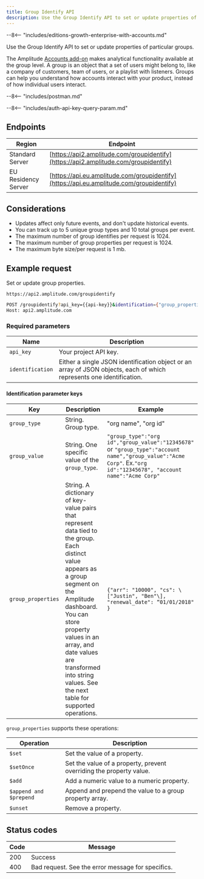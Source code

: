 ```yaml
---
title: Group Identify API
description: Use the Group Identify API to set or update properties of particular groups.
---
```


--8<-- "includes/editions-growth-enterprise-with-accounts.md"

Use the Group Identify API to set or update properties of particular groups.

The Amplitude [Accounts add-on](https://help.amplitude.com/hc/en-us/articles/115001765532-Accounts) makes analytical functionality available at the group level. A group is an object that a set of users might belong to, like a company of customers, team of users, or a playlist with listeners. Groups can help you understand how accounts interact with your product, instead of how individual users interact.

--8<-- "includes/postman.md"

--8<-- "includes/auth-api-key-query-param.md"

## Endpoints

| Region | Endpoint |
| --- | --- |
| Standard Server | [https://api2.amplitude.com/groupidentify](https://api2.amplitude.com/groupidentify) |
| EU Residency Server | [https://api.eu.amplitude.com/groupidentify](https://api.eu.amplitude.com/groupidentify) |

## Considerations

- Updates affect only future events, and don't update historical events.
- You can track up to 5 unique group types and 10 total groups per event.
- The maximum number of group identifies per request is 1024.
- The maximum number of group properties per request is 1024.
- The maximum byte size/per request is 1 mb.

## Example request

Set or update group properties.

`https://api2.amplitude.com/groupidentify`

```bash
POST /groupidentify?api_key={{api-key}}&identification={"group_properties":{"org csm":"Lucas","org plan":"Enterprise","org owner":"Luis"},"group type":"group value","org id":"12345678"} HTTP/1.1
Host: api2.amplitude.com
```

### Required parameters

|<div class="big-column">Name</div>|Description|
|---|----|
|`api_key`|Your project API key.|
|`identification`|Either a single JSON identification object or an array of JSON objects, each of which represents one identification. |

#### Identification parameter keys

| <div class="big-column">Key</div>  | Description | Example |
| ---  | --- | --- |
| `group_type` | String. Group type. | "org name", "org id" |
| `group_value` |String. One specific value of the `group_type`.  <br> | `"group_type":"org id","group_value":"12345678"` or `"group_type":"account name","group_value":"Acme Corp"`. Ex.`"org id":"12345678", "account name":"Acme Corp"` 
| `group_properties` |String. A dictionary of key-value pairs that represent data tied to the group. Each distinct value appears as a group segment on the Amplitude dashboard.  <br> You can store property values in an array, and date values are transformed into string values. See the next table for supported operations. | `{"arr": "10000", "cs": \["Justin", "Ben"\], "renewal_date": “01/01/2018" }` |

`group_properties` supports these operations:

| <div class="big-column">Operation</div> | Description |
| --- | --- |
| `$set` | Set the value of a property. |
| `$setOnce` | Set the value of a property, prevent overriding the property value. |
| `$add` | Add a numeric value to a numeric property. |
| `$append and $prepend` | Append and prepend the value to a group property array. |
| `$unset` | Remove a property. |

## Status codes

|Code|Message|
|----|---------|
|200|Success|
|400|Bad request. See the error message for specifics.|
